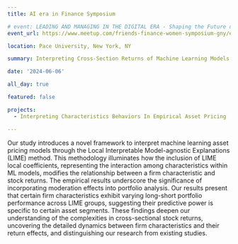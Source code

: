 ```yaml
---
title: AI era in Finance Symposium

# event: LEADING AND MANAGING IN THE DIGITAL ERA - Shaping the Future of Work and Business Education (LMDE 2023)
event_url: https://www.meetup.com/friends-finance-women-symposium-gny/events/299439293/

location: Pace University, New York, NY

summary: Interpreting Cross-Section Returns of Machine Learning Models Firm Characteristics and Moderation Effect through LIME

date: '2024-06-06'

all_day: true

featured: false

projects:
  - Interpreting Characteristics Behaviors In Empirical Asset Pricing

---
```

Our study introduces a novel framework to interpret machine learning asset pricing models through the Local Interpretable Model-agnostic Explanations (LIME) method. This methodology illuminates how the inclusion of LIME local coefficients, representing the interaction among characteristics within ML models, modifies the relationship between a firm characteristic and stock returns. The empirical results underscore the significance of incorporating moderation effects into portfolio analysis. Our results present that certain firm characteristics exhibit varying long-short portfolio performance across LIME groups, suggesting their predictive power is specific to certain asset segments. These findings deepen our understanding of the complexities in cross-sectional stock returns, uncovering the detailed dynamics between firm characteristics and their return effects, and distinguishing our research from existing studies.